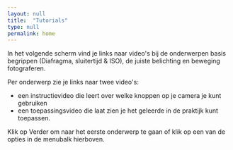 ```yaml
---
layout: null
title:  "Tutorials"
type: null
permalink: home
---
```



In het volgende scherm vind je links naar video's bij de 
onderwerpen basis begrippen (Diafragma, sluitertijd & ISO), de 
juiste belichting en beweging fotograferen.

Per onderwerp zie je links naar twee video's:
<ul class="tutorials default">
    <li>een instructievideo die leert over welke knoppen op je 
    camera je kunt gebruiken</li>
    <li>een toepassingsvideo die laat zien je het geleerde in de 
    praktijk kunt toepassen. </li>
</ul>

Klik op <span class="accent">Verder</span> om naar het eerste onderwerp te gaan of klik op 
een van de opties in de menubalk hierboven.